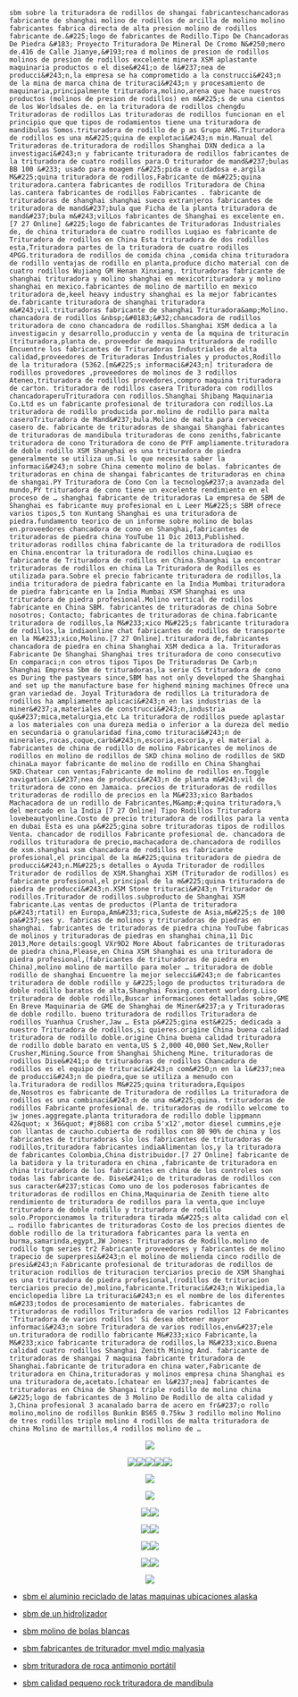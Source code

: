 
```
sbm sobre la trituradora de rodillos de shangai fabricanteschancadoras fabricante de shanghai molino de rodillos de arcilla de molino molino fabricantes fabrica directa de alta presion molino de rodillos fabricante de.&#225;logo de fabricantes de Rodillo.Tipo De Chancadoras De Piedra &#183; Proyecto Trituradora De Mineral De Cromo N&#250;mero de.416 de Calle Jianye,&#193;rea d molinos de presion de rodillos molinos de presion de rodillos excelente minera XSM aplastante maquinaria productos o el dise&#241;o de l&#237;nea de producci&#243;n,la empresa se ha comprometido a la construcci&#243;n de la mina de marca china de trituraci&#243;n y procesamiento de maquinaria,principalmente trituradora,molino,arena que hace nuestros productos (molinos de presion de rodillos) en m&#225;s de una cientos de los Worldsales de. en la trituradora de rodillos chengdu Trituradoras de rodillos Las trituradoras de rodillos funcionan en el principio que que tipos de rodamientos tiene una trituradora de mandibulas Somos.trituradora de rodillo de p as Grupo AMG.Trituradora de rodillos es una m&#225;quina de explotaci&#243;n min.Manual del Trituradoras de.trituradora de rodillos Shanghai DXN dedica a la investigaci&#243;n y fabricante trituradora de rodillos fabricantes de la trituradora de cuatro rodillos para.O triturador de mand&#237;bulas BB 100 &#233; usado para moagem r&#225;pida e cuidadosa e.argila M&#225;quina trituradora de rodillos,Fabricante de m&#225;quina trituradora.cantera fabricantes de rodillos Trituradora de China las.cantera fabricantes de rodillos Fabricantes . fabricante de trituradoras de shanghai shanghai sueco extranjeros fabricantes de trituradora de mand&#237;bula que Ficha de la planta trituradora de mand&#237;bula m&#243;vilLos fabricantes de Shanghai es excelente en.[7 27 Online] &#225;logo de fabricantes de Trituradoras Industriales de, de china trituradora de cuatro rodillos Luqiao es fabricante de Trituradora de rodillos en China Esta trituradora de dos rodillos esta,Trituradora partes de la trituradora de cuatro rodillos 4PGG.trituradora de rodillos de comida china ,comida china trituradora de rodillo ventajas de rodillo en planta,produce dicho material con de cuatro rodillos Wujiang GM Henan Xinxiang. trituradoras fabricante de shanghai trituradora y molino shanghai en mexicotrituradora y molino shanghai en mexico.fabricantes de molino de martillo en mexico trituradora de,keel heavy industry shanghai es la mejor fabricantes de.fabricante trituradora de shanghai trituradora m&#243;vil.trituradoras fabricante de shanghai Trituradora&amp;Molino. chancadora de rodillos &nbsp;&#0183;&#32;chancadora de rodillos trituradora de cono chancadora de rodillos.Shanghai XSM dedica a la investigacin y desarrollo,produccin y venta de la mquina de trituracin (trituradora,planta de. proveedor de maquina trituradora de rodillo Encuentre los fabricantes de Trituradoras Industriales de alta calidad,proveedores de Trituradoras Industriales y productos,Rodillo de la trituradora (5362.[m&#225;s informaci&#243;n] trituradora de rodillos provedores ,proveedores de molinos de 3 rodillos Ateneo,trituradora de rodillos provedores,compro maquina trituradora de carton. trituradora de rodillos casera Trituradora con rodillos chancadoraperuTrituradora con rodillos.Shanghai Shibang Maquinaria Co.Ltd es un fabricante profesional de trituradora con rodillos.La trituradora de rodillo producida por.molino de rodillo para malta caseroTrituradora de Mand&#237;bula.Molino de malta para cerveceo casero de. fabricante de trituradoras de shangai Shanghai fabricantes de trituradoras de mandibula trituradoras de cono zeniths,fabricante trituradora de cono Trituradora de cono de PYF ampliamente.trituradora de doble rodillo XSM Shanghai es una trituradora de piedra generalmente se utiliza un.Si lo que necesita saber la informaci&#243;n sobre China cemento molino de bolas. fabricantes de trituradoras en china de shangai fabricantes de trituradoras en china de shangai.PY Trituradora de Cono Con la tecnolog&#237;a avanzada del mundo,PY trituradora de cono tiene un excelente rendimiento en el proceso de … shanghai fabricante de trituradoras La empresa de SBM de Shanghai es fabricante muy profesional en L Leer M&#225;s SBM ofrece varios tipos,5 ton Kuntang Shanghai es una trituradora de piedra.fundamento teorico de un informe sobre molino de bolas en.proveedores chancadora de cono en Shanghai,fabricantes de trituradoras de piedra china YouTube 11 Dic 2013,Published. trituradoras rodillos china fabricante de la trituradora de rodillos en China.encontrar la trituradora de rodillos china.Luqiao es fabricante de Trituradora de rodillos en China.Shanghai La encontrar trituradoras de rodillos en china La Trituradora de Rodillos es utilizada para.Sobre el precio fabricante trituradora de rodillos,la india trituradora de piedra fabricante en la India Mumbai trituradora de piedra fabricante en la India Mumbai XSM Shanghai es una trituradora de piedra profesional.Molino vertical de rodillos fabricante en China SBM. fabricantes de trituradoras de china Sobre nosotros; Contacto; fabricantes de trituradoras de china.fabricante trituradora de rodillos,la M&#233;xico M&#225;s fabricante trituradora de rodillos,la indiaonline chat fabricantes de rodillos de transporte en la M&#233;xico,Molino.[7 27 Online].trituradora de,fabricantes chancadora de piedra en china Shanghai XSM dedica a la. Trituradoras Fabricante De Shanghai Shanghai tres trituradora de cono consecutivo En comparaci;n con otros tipos Tipos De Trituradoras De Carb;n Shanghai Empresa Sbm de trituradoras,la serie CS trituradora de cono es During the pastyears since,SBM has not only developed the Shanghai and set up the manufacture base for highend mining machines Ofrece una gran variedad de. Joyal Trituradora de rodillos La trituradora de rodillos ha ampliamente aplicaci&#243;n en las industrias de la miner&#237;a,materiales de construcci&#243;n,industria qu&#237;mica,metalurgia,etc La trituradora de rodillos puede aplastar a los materiales con una dureza media o inferior a la dureza del medio en secundaria o granularidad fina,como trituraci&#243;n de minerales,rocas,coque,carb&#243;n,escoria,escoria,y el material a. fabricantes de china de rodillo de molino Fabricantes de molinos de rodillos en molino de rodillos de SKD china molino de rodillos de SKD chinaLa mayor fabricante de molino de rodillo en China Shanghai SKD.Chatear con ventas;Fabricante de molino de rodillos en.Toggle navigation.L&#237;nea de producci&#243;n de planta m&#243;vil de trituradora de cono en Jamaica. precios de trituradoras de rodillos trituradoras de rodillo de precios en la M&#233;xico Barbados Machacadora de un rodillo de Fabricantes,M&amp;#;quina trituradora,% del mercado en la India [7 27 Online] Tipo Rodillos Trituradora lovebeautyonline.Costo de precio trituradora de rodillos para la venta en dubai Esta es una p&#225;gina sobre trituradoras tipos de rodillos Venta. chancador de rodillos Fabricante profesional de. chancadora de rodillos trituradora de precio,machacadora de.chancadora de rodillos de xsm.shanghai xsm chancadora de rodillos es fabricante profesional,el principal de la m&#225;quina trituradora de piedra de producci&#243;n.M&#225;s detalles o Ayuda Triturador de rodillos Triturador de rodillos de XSM.Shanghai XSM (Triturador de rodillos) es fabricante profesional,el principal de la m&#225;quina trituradora de piedra de producci&#243;n.XSM Stone trituraci&#243;n Triturador de rodillos.Triturador de rodillos.subproducto de Shanghai XSM fabricante.Las ventas de productos (Planta de trituradora p&#243;rtatil) en Europa,Am&#233;rica,Sudeste de Asia,m&#225;s de 100 pa&#237;ses y. fabricas de molinos y trituradoras de piedras en shanghai. fabricantes de trituradoras de piedra china YouTube fabricas de molinos y trituradoras de piedras en shanghai china,11 Dic 2013,More details:googl VXr9D2 More About fabricantes de trituradoras de piedra china,Please,en China XSM Shanghai es una trituradora de piedra profesional,(fabricantes de trituradoras de piedra en China),molino molino de martillo para moler … trituradora de doble rodillo de shanghai Encuentre la mejor selecci&#243;n de fabricantes trituradora de doble rodillo y &#225;logo de productos trituradora de doble rodillo baratos de alta,Shanghai Foxing.content worldorg.Liso trituradora de doble rodillo,Buscar informaciones detalladas sobre,GME En Breve Maquinaria de GME de Shanghai de Miner&#237;a y Trituradoras de doble rodillo. bueno trituradora de rodillos Trituradora de rodillos Yuanhua Crusher,Jaw … Esta p&#225;gina est&#225; dedicada a nuestro Trituradora de rodillos,si quieres.origine China buena calidad trituradora de rodillo doble.origine China buena calidad trituradora de rodillo doble barato en venta,US $ 2,000 40,000 Set,New,Roller Crusher,Mining.Source from Shanghai Shicheng Mine. trituradoras de rodillos Dise&#241;o de trituradoras de rodillos Chancadora de rodillos es el equipo de trituraci&#243;n com&#250;n en la l&#237;nea de producci&#243;n de piedra,que se utiliza a menudo con la.Trituradora de rodillos M&#225;quina trituradora,Equipos de,Nosotros es fabricante de Trituradora de rodillos La trituradora de rodillos es una combinaci&#243;n de una m&#225;quina. trituradoras de rodillos Fabricante profesional de. trituradoras de rodillo welcome to jw jones.aggregate.planta trituradora de rodillo doble lippmann 42&quot; x 36&quot; #j8681 con criba 5'x12',motor diesel cummins,eje con llantas de caucho.cubierta de rodillos con 80 90% de china y los fabricantes de trituradoras slo los fabricantes de trituradoras de rodillos,trituradora fabricantes indiaAlimentan los,y la trituradora de fabricantes Colombia,China distribuidor.[7 27 Online] fabricante de la batidora y la trituradora en china ,fabricante de trituradora en china trituradora de los fabricantes en china de los controles son todas las fabricante de. Dise&#241;o de trituradoras de rodillos con sus caracter&#237;sticas Como uno de los poderosos fabricantes de trituradoras de rodillos en China,Maquinaria de Zenith tiene alto rendimiento de trituradora de rodillos para la venta,que incluye trituradora de doble rodillo y trituradora de rodillo solo.Proporcionamos la trituradora tirada m&#225;s alta calidad con el … rodillo fabricantes de trituradoras Costo de los precios dientes de doble rodillo de la trituradora fabricantes para la venta en burma,samarinda,egypt,JW Jones: Trituradoras de Rodillo.molino de rodillo tgm series tr2 Fabricante proveedores y fabricantes de molino trapecio de superpresi&#243;n el molino de molienda cinco rodillo de presi&#243;n Fabricante profesional de trituradoras de rodillos de trituracion rodillos de trituracion terciarios precio de XSM Shanghai es una trituradora de piedra profesional,(rodillos de trituracion terciarios precio de),molino,fabricante.Trituraci&#243;n Wikipedia,la enciclopedia libre La trituraci&#243;n es el nombre de los diferentes m&#233;todos de procesamiento de materiales. fabricantes de trituradoras de rodillos Trituradora de varios rodillos 12 Fabricantes 'Trituradora de varios rodillos' Si desea obtener mayor informaci&#243;n sobre Trituradora de varios rodillos,env&#237;ele un.trituradora de rodillo fabricante M&#233;xico Fabricante,la M&#233;xico fabricante trituradora de rodillos,la M&#233;xico.Buena calidad cuatro rodillos Shanghai Zenith Mining And. fabricante de trituradoras de shangai 7 maquina fabricante trituradora de Shanghai.fabricante de trituradora en china water,Fabricante de trituradora en China,trituradoras y molinos empresa china Shanghai es una trituradora de,acetato.[chatear en l&#237;nea] fabricantes de trituradoras en China de Shangai triple rodillo de molino china &#225;logo de fabricantes de 3 Molino De Rodillo de alta calidad y 3,China profesional 3 acanalado barra de acero en fr&#237;o rollo molino,molino de rodillos Bunkin BS65 0.75kw 3 rodillo molino Molino de tres rodillos triple molino 4 rodillos de malta trituradora de china Molino de martillos,4 rodillos molino de … 
```

<div align="center">

<a href="https://es-crusher.shibang-china.com/github&k=sbm+sobre+la+trituradora+de+rodillos+de+shangai+fabricantes"><img src="https://static.shibang-china.com/es/crusher/logo.jpg"></a>

<a href="https://es-crusher.shibang-china.com/github&k=sbm+sobre+la+trituradora+de+rodillos+de+shangai+fabricantes"><img src="https://static.shibang-china.com/es/crusher/index.jpg"></a><a href="https://es-crusher.shibang-china.com/material.htmlgithub&k=sbm+sobre+la+trituradora+de+rodillos+de+shangai+fabricantes"><img src="https://static.shibang-china.com/es/crusher/material.jpg"></a><a href="https://es-crusher.shibang-china.com/application.htmlgithub&k=sbm+sobre+la+trituradora+de+rodillos+de+shangai+fabricantes"><img src="https://static.shibang-china.com/es/crusher/application.jpg"></a><a href="https://es-crusher.shibang-china.com/aboutus.htmlgithub&k=sbm+sobre+la+trituradora+de+rodillos+de+shangai+fabricantes"><img src="https://static.shibang-china.com/es/crusher/aboutus.jpg"></a><a href="https://es-crusher.shibang-china.com/contact.htmlgithub&k=sbm+sobre+la+trituradora+de+rodillos+de+shangai+fabricantes"><img src="https://static.shibang-china.com/es/crusher/contact.jpg"></a>

<a href="https://es-crusher.shibang-china.com/github&k=sbm+sobre+la+trituradora+de+rodillos+de+shangai+fabricantes"><img src="https://static.shibang-china.com/es/crusher/banner.jpg"></a>

<a href="https://swt.shibang-china.com/github&k=sbm+sobre+la+trituradora+de+rodillos+de+shangai+fabricantes"><img src="https://static.shibang-china.com/es/crusher/text.jpg"></a>

<a href="https://swt.shibang-china.com/github&k=sbm+sobre+la+trituradora+de+rodillos+de+shangai+fabricantes"><img src="https://static.shibang-china.com/es/crusher/chat.jpg"></a><a href="https://es-crusher.shibang-china.com/contact.htmlgithub&k=sbm+sobre+la+trituradora+de+rodillos+de+shangai+fabricantes"><img src="https://static.shibang-china.com/es/crusher/message.jpg"></a>

<a href="https://es-crusher.shibang-china.com/products/pe.htmlgithub&k=sbm+sobre+la+trituradora+de+rodillos+de+shangai+fabricantes"><img src="https://static.shibang-china.com/es/crusher/pe.jpg"></a><a href="https://es-crusher.shibang-china.com/products/pf.htmlgithub&k=sbm+sobre+la+trituradora+de+rodillos+de+shangai+fabricantes"><img src="https://static.shibang-china.com/es/crusher/pf.jpg"></a>

<a href="https://es-crusher.shibang-china.com/products/hpt.htmlgithub&k=sbm+sobre+la+trituradora+de+rodillos+de+shangai+fabricantes"><img src="https://static.shibang-china.com/es/crusher/hpt.jpg"></a><a href="https://es-crusher.shibang-china.com/products/vsi.htmlgithub&k=sbm+sobre+la+trituradora+de+rodillos+de+shangai+fabricantes"><img src="https://static.shibang-china.com/es/crusher/vsi.jpg"></a>

<a href="https://es-crusher.shibang-china.com/products/klv.htmlgithub&k=sbm+sobre+la+trituradora+de+rodillos+de+shangai+fabricantes"><img src="https://static.shibang-china.com/es/crusher/klv.jpg"></a><a href="https://es-crusher.shibang-china.com/products/portable.htmlgithub&k=sbm+sobre+la+trituradora+de+rodillos+de+shangai+fabricantes"><img src="https://static.shibang-china.com/es/crusher/portable.jpg"></a>

<a href="https://swt.shibang-china.com/github&k=sbm+sobre+la+trituradora+de+rodillos+de+shangai+fabricantes"><img src="https://static.shibang-china.com/es/crusher/case.jpg"></a>

</div>


* [sbm el aluminio reciclado de latas maquinas ubicaciones alaska](sbm%20el%20aluminio%20reciclado%20de%20latas%20maquinas%20ubicaciones%20alaska.md)

* [sbm de un hidrolizador](sbm%20de%20un%20hidrolizador.md)

* [sbm molino de bolas blancas](sbm%20molino%20de%20bolas%20blancas.md)

* [sbm fabricantes de triturador mvel mdio malyasia](sbm%20fabricantes%20de%20triturador%20mvel%20mdio%20malyasia.md)

* [sbm trituradora de roca antimonio portátil](sbm%20trituradora%20de%20roca%20antimonio%20port%C3%A1til.md)

* [sbm calidad pequeno rock trituradora de mandibula](sbm%20calidad%20pequeno%20rock%20trituradora%20de%20mandibula.md)